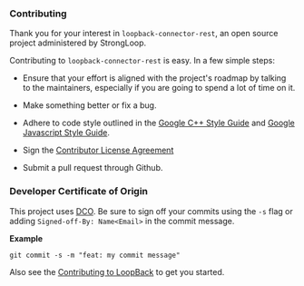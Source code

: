 ### Contributing ###

Thank you for your interest in `loopback-connector-rest`, an open source project
administered by StrongLoop.

Contributing to `loopback-connector-rest` is easy. In a few simple steps:

  * Ensure that your effort is aligned with the project's roadmap by
    talking to the maintainers, especially if you are going to spend a
    lot of time on it.

  * Make something better or fix a bug.

  * Adhere to code style outlined in the [Google C++ Style Guide][] and
    [Google Javascript Style Guide][].

  * Sign the [Contributor License Agreement](https://cla.strongloop.com/agreements/strongloop/loopback-connector-rest)

  * Submit a pull request through Github.


### Developer Certificate of Origin

This project uses [DCO](https://developercertificate.org/). Be sure to sign off
your commits using the `-s` flag or adding `Signed-off-By: Name<Email>` in the
commit message.

**Example**

```
git commit -s -m "feat: my commit message"
```

Also see the [Contributing to LoopBack](https://loopback.io/doc/en/contrib/code-contrib.html) to get you started.


[Google C++ Style Guide]: https://google.github.io/styleguide/cppguide.html
[Google Javascript Style Guide]: https://google.github.io/styleguide/javascriptguide.xml
